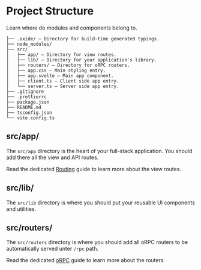 # Project Structure

Learn where do modules and components belong to.

```
├── .oxide/ — Directory for build-time generated typings.
├── node_modules/
├── src/
│   ├── app/ — Directory for view routes.
│   ├── lib/ — Directory for your application's library.
│   ├── routers/ — Directory for oRPC routers.
│   ├── app.css — Main styling entry.
│   ├── app.svelte — Main app component.
│   ├── client.ts — Client side app entry.
│   └── server.ts — Server side app entry.
├── .gitignore
├── .prettierrc
├── package.json
├── README.md
├── tsconfig.json
└── vite.config.ts
```

## src/app/

The `src/app` directory is the heart of your full-stack application. You should add there all the view and API routes.

Read the dedicated [Routing](/routing) guide to learn more about the view routes.

## src/lib/

The `src/lib` directory is where you should put your reusable UI components and utilities.

## src/routers/

The `src/routers` directory is where you should add all oRPC routers to be automatically served unter `/rpc` path.

Read the dedicated [oRPC](/orpc) guide to learn more about the routers.
